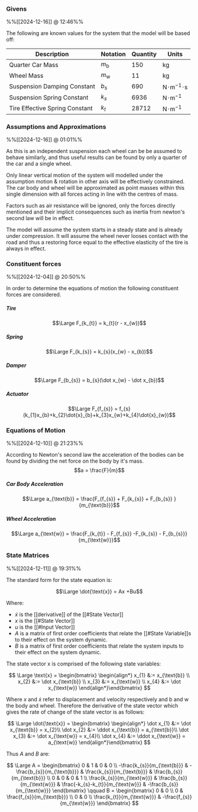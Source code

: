 ### Givens
%%[[2024-12-16]] @ 12:46%%

The following are known values for the system that the model will be based off:

| Description                    | Notation     | Quantity | Units                                                     |
| ------------------------------ | ------------ | -------- | --------------------------------------------------------- |
| Quarter Car Mass               | $m_\text{b}$ | 150      | $\text{kg}$                                               |
| Wheel Mass                     | $m_\text{w}$ | 11       | $\text{kg}$                                               |
| Suspension Damping Constant    | $b_{s}$      | 690      | $\text{N} \! \cdot \! \text{m}^{-1} \! \cdot \! \text{s}$ |
| Suspension Spring Constant     | $k_{s}$      | 6936     | $\text{N} \! \cdot \! \text{m}^{-1}$                      |
| Tire Effective Spring Constant | $k_{t}$      | 28712    | $\text{N} \! \cdot \! \text{m}^{-1}$                      |

### Assumptions and Approximations
%%[[2024-12-16]] @ 01:01%%

As this is an independent suspension each wheel can be be assumed to behave similarly, and thus useful results can be found by only a quarter of the car and a single wheel.

Only linear vertical motion of the system will modelled under the assumption motion & rotation in other axis will be effectively constrained. The car body and wheel will be approximated as point masses within this single dimension with all forces acting in line with the centres of mass. 

Factors such as air resistance will be ignored, only the forces directly mentioned and their implicit consequences such as inertia from newton's second law will be in effect.

The model will assume the system starts in a steady state and is already under compression. It will assume the wheel never looses contact with the road and thus a restoring force equal to the effective elasticity of the tire is always in effect. 

### Constituent forces

%%[[2024-12-04]] @ 20:50%%

In order to determine the equations of motion the following constituent forces are considered.

##### Tire

$$\Large F_{k_{t}} = k_{t}(r - x_{w})$$

##### Spring

$$\Large F_{k_{s}} = k_{s}(x_{w} - x_{b})$$

##### Damper

$$\Large F_{b_{s}} = b_{s}(\dot x_{w} - \dot x_{b})$$

##### Actuator

$$\Large F_{f_{s}} = f_{s}(k_{1}x_{b}+k_{2}\dot{x}_{b}+k_{3}x_{w}+k_{4}\dot{x}_{w})$$

### Equations of Motion

%%[[2024-12-10]] @ 21:23%%

According to Newton's second law the acceleration of the bodies can be found by dividing the net force on the body by it's mass. $$a = \frac{F}{m}$$

##### Car Body Acceleration

$$\Large a_{\text{b}} = \frac{F_{f_{s}} + F_{k_{s}} + F_{b_{s}} }{m_{\text{b}}}$$

##### Wheel Acceleration

$$\Large a_{\text{w}} = \frac{F_{k_{t}} - F_{f_{s}} -F_{k_{s}} - F_{b_{s}}}{m_{\text{w}}}$$

### State Matrices 

%%[[2024-12-11]] @ 19:31%%

The standard form for the state equation is:

$$\Large \dot{\text{x}} = Ax +Bu$$

Where:

- $\dot x$ is the [[derivative]] of the [[#State Vector]]
- $x$ is the [[#State Vector]]
- $u$ is the [[#Input Vector]]
- $A$ is a matrix of first order coefficients that relate the [[#State Variable]]s to their effect on the system dynamic.
- $B$ is a matrix of first order coefficients that relate the system inputs to their effect on the system dynamic.

The state vector $\text{x}$ is comprised of the following state variables:

$$
\Large \text{x} = \begin{bmatrix} \begin{align*}
	x_{1} &:= x_{\text{b}} \\
	x_{2} &:= \dot x_{\text{b}} \\
	x_{3} &:= x_{\text{w}} \\
	x_{4} &:= \dot x_{\text{w}}
\end{align*}\end{bmatrix}
$$

Where $x$ and $\dot x$ refer to displacement and velocity respectively and $\text{b}$ and $\text{w}$ the body and wheel. Therefore the derivative of the state vector which gives the rate of change of the state vector is as follows:

$$
\Large \dot{\text{x}} = \begin{bmatrix} \begin{align*}
	\dot x_{1} &:= \dot x_{\text{b}} = x_{2}\\
	\dot x_{2} &:= \ddot x_{\text{b}} = a_{\text{b}}\\
	\dot x_{3} &:= \dot x_{\text{w}} = x_{4}\\
	\dot x_{4} &:= \ddot x_{\text{w}} = a_{\text{w}}
\end{align*}\end{bmatrix}
$$

Thus $A$ and $B$ are:

$$
\Large
A = \begin{bmatrix}
	0  & 1 & 0 & 0 \\
	-\frac{k_{s}}{m_{\text{b}}} & -\frac{b_{s}}{m_{\text{b}}} & \frac{k_{s}}{m_{\text{b}}} & \frac{b_{s}}{m_{\text{b}}} \\
	0 & 0 & 0 & 1 \\
	\frac{k_{s}}{m_{\text{w}}} & \frac{b_{s}}{m_{\text{w}}} & \frac{-k_{s}-k_{t}}{m_{\text{w}}} & -\frac{b_{s}}{m_{\text{w}}}
\end{bmatrix}
\qquad
B = \begin{bmatrix}
	0 & 0 \\
	0 & \frac{f_{s}}{m_{\text{b}}} \\
	0 & 0 \\
	\frac{k_{t}}{m_{\text{w}}} & -\frac{f_{s}}{m_{\text{w}}}
\end{bmatrix}
$$
